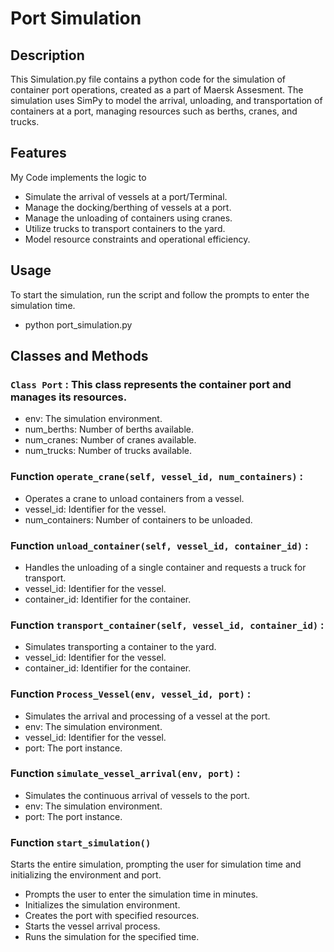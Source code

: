 # Port Simulation

## Description
This Simulation.py file contains a python code for the simulation of container port operations, created as a part of Maersk Assesment.
The simulation uses SimPy to model the arrival, unloading, and transportation of containers at a port, managing resources such as berths, cranes, and trucks.

## Features
My Code implements the logic to
- Simulate the arrival of vessels at a port/Terminal.
- Manage the docking/berthing of vessels at a port.
- Manage the unloading of containers using cranes.
- Utilize trucks to transport containers to the yard.
- Model resource constraints and operational efficiency.

## Usage
To start the simulation, run the script and follow the prompts to enter the simulation time.
- python port_simulation.py

## Classes and Methods
### `Class Port` : This class represents the container port and manages its resources.
- env: The simulation environment.
- num_berths: Number of berths available.
- num_cranes: Number of cranes available.
- num_trucks: Number of trucks available.
### Function `operate_crane(self, vessel_id, num_containers)` : 
- Operates a crane to unload containers from a vessel.
- vessel_id: Identifier for the vessel.
- num_containers: Number of containers to be unloaded.
### Function `unload_container(self, vessel_id, container_id)` : 
- Handles the unloading of a single container and requests a truck for transport.
- vessel_id: Identifier for the vessel.
- container_id: Identifier for the container.
### Function `transport_container(self, vessel_id, container_id)` : 
- Simulates transporting a container to the yard.
- vessel_id: Identifier for the vessel.
- container_id: Identifier for the container.
### Function `Process_Vessel(env, vessel_id, port)` : 
- Simulates the arrival and processing of a vessel at the port.
- env: The simulation environment.
- vessel_id: Identifier for the vessel.
- port: The port instance.
### Function `simulate_vessel_arrival(env, port)` : 
- Simulates the continuous arrival of vessels to the port.
- env: The simulation environment.
- port: The port instance.
### Function `start_simulation()`
Starts the entire simulation, prompting the user for simulation time and initializing the environment and port.
- Prompts the user to enter the simulation time in minutes.
- Initializes the simulation environment.
- Creates the port with specified resources.
- Starts the vessel arrival process.
- Runs the simulation for the specified time.
